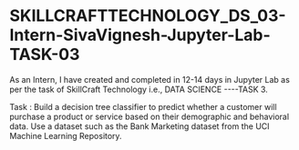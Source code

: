 # SKILLCRAFTTECHNOLOGY_DS_03-Intern-SivaVignesh-Jupyter-Lab-TASK-03
As an Intern, I have created and completed in 12-14 days in Jupyter Lab as per the task of SkillCraft Technology i.e., DATA SCIENCE ----TASK 3.

Task : Build a decision tree classifier to predict whether a customer will purchase a product or service based on their demographic and behavioral data. Use a dataset such as the Bank Marketing dataset from the UCI Machine Learning Repository.


